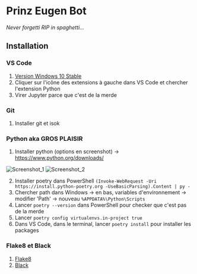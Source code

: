 # Prinz Eugen Bot
*Never forgetti RIP in spaghetti...*
## Installation
### VS Code
1. [Version Windows 10 Stable](https://code.visualstudio.com/)
2. Cliquer sur l'icône des extensions à gauche dans VS Code et chercher l'extension Python
3. Virer Jupyter parce que c'est de la merde
### Git
1. Installer git et isok
### Python aka GROS PLAISIR
1. Installer python (options en screenshot) -> https://www.python.org/downloads/

![Screenshot_1](https://user-images.githubusercontent.com/71824529/188321960-08047db0-457e-45a9-a113-89454e5ad8b1.png)
![Screenshot_2](https://user-images.githubusercontent.com/71824529/188321966-77192bdc-99dc-4219-92c8-e11098540247.png)

2. Installer poetry dans PowerShell `(Invoke-WebRequest -Uri https://install.python-poetry.org -UseBasicParsing).Content | py -`
3. Chercher path dans Windows -> en bas, variables d'environnement -> modifier 'Path' -> nouveau `%APPDATA%\Python\Scripts`
4. Lancer `poetry --version` dans PowerShell pour checker que c'est pas de la merde
5. Lancer `poetry config virtualenvs.in-project true`
6. Dans VS Code, dans le terminal, lancer `poetry install` pour installer les packages

### Flake8 et Black
1. [Flake8](https://www.pythoncheatsheet.org/blog/python-projects-with-poetry-and-vscode-part-2#flake8)
2. [Black](https://www.pythoncheatsheet.org/blog/python-projects-with-poetry-and-vscode-part-2#black)

